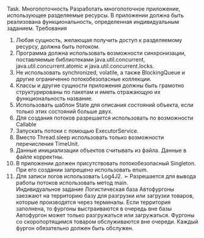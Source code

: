 Task. Многопоточность 
Разработать многопоточное приложение, использующее разделяемые ресурсы. В приложении должна быть реализована функциональность, определенная индивидуальным заданием. 
Требования  
1) Любая сущность, желающая получить доступ к разделяемому ресурсу, должна быть потоком. 
2) Программа должна использовать возможности синхронизации, поставляемые библиотеками java.util.concurrent, java.util.concurrent.atomic и java.util.concurrent.locks. 
3) Не использовать synchronized, volatile, а также BlockingQueue и другие ограниченно потокобезопасные коллекции. 
4) Классы и другие сущности приложения должны быть грамотно структурированы по пакетам и иметь отражающую их функциональность название. 
5) Использовать шаблон State для описания состояний объекта, если только этих состояний больше двух. 
6) Для создания потоков разрешается использовать по возможности Callable 
7) Запускать потоки с помощью ExecutorService.
8) Вместо Thread.sleep использовать только возможности перечисления TimeUnit. 
9) Данные инициализации объектов считывать из файла. Данные в файле корректны. 
10) В приложении должен присутствовать потокобезопасный Singleton. При его создании запрещено использовать enum. 
11) Для записи логов использовать Log4J2. ➢ Разрешается для вывода работы потоков использовать метод main.  
Индивидуальное задание 
Логистическая база
Автофургоны заезжают на территорию базу для разгрузки или загрузки товаров, которые производятся через терминалы. Если территория заполнена, то фургоны выстраиваются в очередь вне базы Автофургон может только разгружаться или загружаться. Фургоны со скоропортящимся товаром обслуживаются вне очереди. Каждый фургон обязательно должен быть обслужен. 
